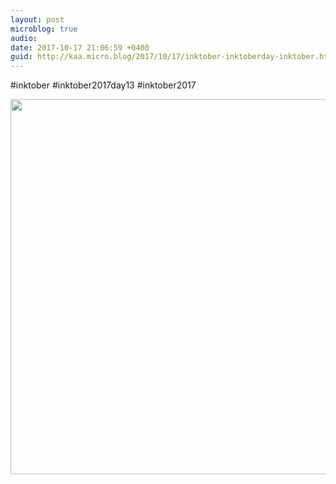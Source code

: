 ```yaml
---
layout: post
microblog: true
audio: 
date: 2017-10-17 21:06:59 +0400
guid: http://kaa.micro.blog/2017/10/17/inktober-inktoberday-inktober.html
---
```

#inktober #inktober2017day13 #inktober2017

<img src="http://www.kaa.bz/uploads/2018/98ab5e97ad.jpg" width="600" height="600" />
